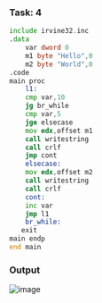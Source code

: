 ### Task: 4
```asm
include irvine32.inc
.data
	var dword 0
	m1 byte "Hello",0
	m2 byte "World",0
.code
main proc
	l1:
	cmp var,10
	jg br_while
	cmp var,5
	jge elsecase
	mov edx,offset m1
	call writestring
	call crlf
	jmp cont
	elsecase:
	mov edx,offset m2
	call writestring
	call crlf
	cont:
	inc var
	jmp l1
	br_while:
   exit
main endp
end main

```
### Output
![image](https://github.com/user-attachments/assets/80ceb848-9d30-403d-9229-60312aed7891)
